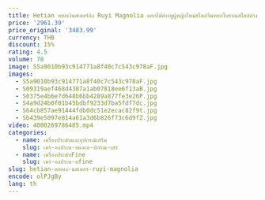 ```yaml
---
title: Hetian หยกเงินสเตอร์ลิง Ruyi Magnolia ดอกไม้ต่างหูผู้หญิงใหม่สไตล์จีนหยกโบราณสไตล์ต่างหู
price: '2961.39'
price_original: '3483.99'
currency: THB
discount: 15%
rating: 4.5
volume: 78
image: S5a9010b93c914771a8f40c7c543c978aF.jpg
images:
  - S5a9010b93c914771a8f40c7c543c978aF.jpg
  - S09319aef468d4387a1ab07818ee6f13aB.jpg
  - S0375e4b6e7d648b6bb4289a877fe3e26P.jpg
  - S4a9d24b0f01b45bdbf9233d7ba5fdf7dc.jpg
  - S64cb857ae91444fdb0dc51e2ecac82f9t.jpg
  - Sb439e5097e814a61a3d6b826f73c6d9fZ.jpg
video: 4000269786485.mp4
categories:
  - name: เครื่องประดับและอุปกรณ์เสริม
    slug: เคร-องประด-บและอ-ปกรณ-เสร
  - name: เครื่องประดับFine
    slug: เคร-องประด-บfine
slug: hetian-หยกเง-นสเตอร-ruyi-magnolia
encode: olPJgBy
lang: th
---
```

  